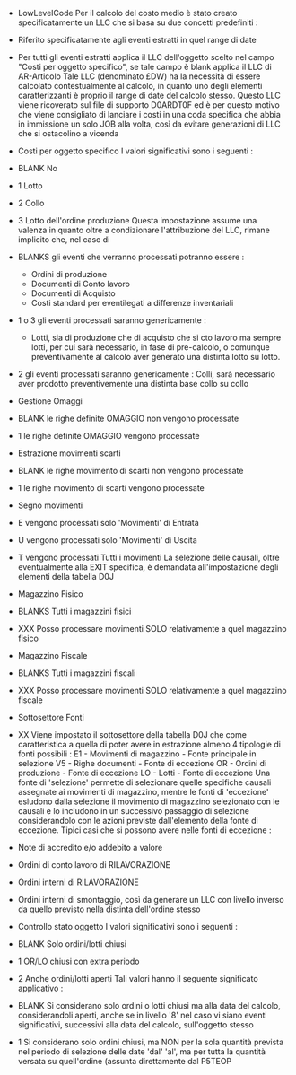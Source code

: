 -  LowLevelCode
  Per il calcolo del costo medio è stato creato specificatamente un LLC che
  si basa su due concetti predefiniti : 
  - Riferito specificatamente agli eventi estratti in quel range di date
  - Per tutti gli eventi estratti applica il LLC dell'oggetto scelto nel
    campo "Costi per oggetto specifico", se tale campo è blank applica il
    LLC di AR-Articolo
  Tale LLC (denominato £DW) ha la necessità di essere calcolato
  contestualmente al calcolo, in quanto uno degli elementi caratterizzanti
  è proprio il range di date del calcolo stesso.
  Questo LLC viene ricoverato sul file di supporto D0ARDT0F ed è per questo
  motivo che viene consigliato di lanciare i costi in una coda specifica
  che abbia in immissione un solo JOB alla volta, così da evitare generazioni
  di LLC che si ostacolino a vicenda

-  Costi per oggetto specifico
  I valori significativi sono i seguenti : 
  - BLANK          No
  - 1              Lotto
  - 2              Collo
  - 3              Lotto dell'ordine produzione
  Questa impostazione assume una valenza in quanto oltre a condizionare
  l'attribuzione del LLC, rimane implicito che, nel caso di
  - BLANKS gli eventi che verranno processati potranno essere : 
    - Ordini di produzione
    - Documenti di Conto lavoro
    - Documenti di Acquisto
    - Costi standard per eventilegati a differenze inventariali
  - 1 o 3 gli eventi processati saranno genericamente : 
    - Lotti, sia di produzione che di acquisto che si cto lavoro
      ma sempre lotti, per cui sarà necessario, in fase di
      pre-calcolo, o comunque preventivamente al calcolo aver
      generato una distinta lotto su lotto.
  - 2 gli eventi processati saranno genericamente : 
      Colli, sarà necessario aver prodotto preventivemente una
      distinta base collo su collo

-  Gestione Omaggi
  - BLANK le righe definite OMAGGIO non vengono processate
  - 1 le righe definite OMAGGIO vengono processate

-  Estrazione movimenti scarti
  - BLANK le righe movimento di scarti non vengono processate
  - 1 le righe movimento di scarti vengono processate

-  Segno movimenti
  - E vengono processati solo 'Movimenti' di Entrata
  - U vengono processati solo 'Movimenti' di Uscita
  - T vengono processati Tutti i movimenti
  La selezione delle causali, oltre eventualmente alla EXIT
  specifica, è demandata all'impostazione degli elementi della
  tabella D0J

-  Magazzino Fisico
  - BLANKS Tutti i magazzini fisici
  - XXX Posso processare movimenti SOLO relativamente a quel
    magazzino fisico
-  Magazzino Fiscale
  - BLANKS Tutti i magazzini fiscali
  - XXX Posso processare movimenti SOLO relativamente a quel
    magazzino fiscale

-  Sottosettore Fonti
  - XX Viene impostato il sottosettore della tabella D0J che
    come caratteristica a quella di poter avere in estrazione
    almeno 4 tipologie di fonti possibili : 
    E1 - Movimenti di magazzino - Fonte principale in selezione
    V5 - Righe documenti        - Fonte di eccezione
    OR - Ordini di produzione   - Fonte di eccezione
    LO - Lotti                  - Fonte di eccezione
  Una fonte di 'selezione' permette di selezionare quelle specifiche
  causali assegnate ai movimenti di magazzino, mentre le
  fonti di 'eccezione' esludono dalla selezione il movimento di
  magazzino selezionato con le causali e lo includono in un
  successivo passaggio di selezione considerandolo con le
  azioni previste dall'elemento della fonte di eccezione.
  Tipici casi che si possono avere nelle fonti di eccezione : 
  - Note di accredito e/o addebito a valore
  - Ordini di conto lavoro di RILAVORAZIONE
  - Ordini interni di RILAVORAZIONE
  - Ordini interni di smontaggio, così da generare un LLC
    con livello inverso da quello previsto nella distinta
    dell'ordine stesso

-  Controllo stato oggetto
  I valori significativi sono i seguenti : 
  - BLANK          Solo ordini/lotti chiusi
  - 1              OR/LO chiusi con extra periodo
  - 2              Anche ordini/lotti aperti
  Tali valori hanno il seguente significato applicativo : 
  - BLANK  Si considerano solo ordini o lotti chiusi ma
    alla data del calcolo, considerandoli aperti, anche se in livello
    '8' nel caso vi siano eventi significativi, successivi
    alla data del calcolo, sull'oggetto stesso
  - 1 Si considerano solo ordini chiusi, ma NON per la sola quantità
    prevista nel periodo di selezione delle date 'dal' 'al',
    ma per tutta la quantità versata su quell'ordine (assunta
    direttamente dal P5TEOP




